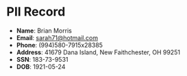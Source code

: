 # PII Record
- **Name**: Brian Morris
- **Email**: sarah71@hotmail.com
- **Phone**: (994)580-7915x28385
- **Address**: 41679 Dana Island, New Faithchester, OH 99251
- **SSN**: 183-73-9531
- **DOB**: 1921-05-24
